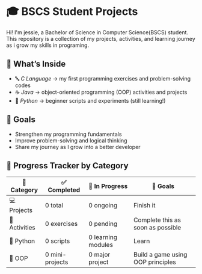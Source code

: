 # 🎓 BSCS Student Projects
Hi! I'm jessie, a Bachelor of Science in Computer Science(BSCS) student.
This repository is a collection of my projects, activities, and learning journey as i grow my skills in programing.

## 📌 What’s Inside
- 🔤 *C Language* → my first programming exercises and problem-solving codes  
- ☕ *Java* → object-oriented programming (OOP) activities and projects  
- 🐍 *Python* → beginner scripts and experiments (still learning!)  

## 🚀 Goals
- Strengthen my programming fundamentals  
- Improve problem-solving and logical thinking  
- Share my journey as I grow into a better developer  

## 🎯 Progress Tracker by Category

| 📂 Category       | ✅ Completed       | 🚧 In Progress     | 🎯 Goals                            |
|------------------|-------------------|--------------------|-------------------------------------|
| 💻 Projects       | 0 total           | 0 ongoing          | Finish it         |
| 🧠 Activities     | 0 exercises       | 0 pending          | Complete this as soon as possible    |
| 🐍 Python         | 0 scripts         | 0 learning modules | Learn        |
| 🧱 OOP            | 0 mini-projects   | 0 major project    | Build a game using OOP principles  |
